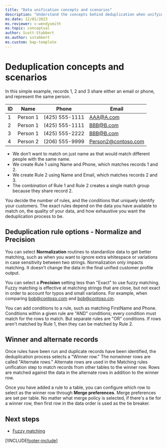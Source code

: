 ```yaml
---
title: "Data unification concepts and scenarios"
description: "Understand the concepts behind deduplication when unifying data in Customer Insights - Data."
ms.date: 12/01/2023
ms.reviewer: v-wendysmith
ms.topic: conceptual
author: Scott-Stabbert
ms.author: sstabbert
ms.custom: bap-template
---
```


# Deduplication concepts and scenarios

In this simple example, records 1, 2 and 3 share either an email or phone, and represent the same person.

|ID  |Name |Phone |Email |
|----|-----|------|------|
|1 |Person 1 |(425) 555-1111 |AAA@A.com |
|2 |Person 1 |(425) 555-1111 |BBB@B.com |
|3 |Person 1 |(425) 555-2222 |BBB@B.com |
|4 |Person 2 |(206) 555-9999 |Person2@contoso.com|

- We don’t want to match on just name as that would match different people with the same name.
- We create Rule 1 using Name and Phone, which matches records 1 and 2.
- We create Rule 2 using Name and Email, which matches records 2 and 3.
- The combination of Rule 1 and Rule 2 creates a single match group because they share record 2.

You decide the number of rules, and the conditions that uniquely identify your customers. The exact rules depend on the data you have available to match on, the quality of your data, and how exhaustive you want the deduplication process to be.

## Deduplication rule options - Normalize and Precision

You can select **Normalization** routines to standardize data to get better matching, such as when you want to ignore extra whitespace or variations in case sensitivity between two strings. Normalization only impacts matching. It doesn't change the data in the final unified customer profile output.

You can select a **Precision** setting less than "Exact" to use fuzzy matching. Fuzzy matching is effective at matching strings that are close, but not exact in order to account for typos and small variations. For example, when comparing bob@contoso.com and bob@contoso.cm.

You can add conditions to a rule, such as matching FirstName and Phone. Conditions within a given rule are "AND" conditions; every condition must match for the rows to match. But separate rules are "OR" conditions. If rows aren't matched by Rule 1, then they can be matched by Rule 2.

## Winner and alternate records

Once rules have been run and duplicate records have been identified, the deduplication process selects a "Winner row." The nonwinner rows are called "Alternate rows." Alternate rows are used in the Matching rules unification step to match records from other tables to the winner row. Rows are matched against the data in the alternate rows in addition to the winner row.

Once you have added a rule to a table, you can configure which row to select as the winner row through **Merge preferences**. Merge preferences are set per table. No matter what merge policy is selected, if there's a tie for a winner row, then first row in the data order is used as the tie breaker.

## Next steps

- [Fuzzy matching](data-unification-concepts-fuzzy.md)

[!INCLUDE[footer-include](includes/footer-banner.md)]
